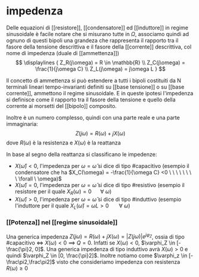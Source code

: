 # impedenza
Delle equazioni di [[resistore]], [[condensatore]] ed [[induttore]] in regime sinusoidale è facile notare che si misurano tutte in $\Omega$, associamo quindi ad ognuno di questi bipoli una grandeza che rappresenta il rapporto tra il fasore della tensione descrittiva e il fasore della [[corrente]] descrittiva, col nome di impedenza (duale di [[ammettenza]])
$$
	\displaylines
	{
	Z_R(j\omega) = R \in \mathbb{R} \\
	Z_C(j\omega) = \frac{1}{j\omega C} \\
	Z_L(j\omega) = j\omega L
	}
$$

Il concetto di ammettenza si può estendere a tutti i bipoli costituiti da N terminali lineari tempo-invarianti definiti su [[base tensione]] o su [[base corrente]], ammettono il regime sinusoidale. E in queste ipotesi l'impedenza si definisce come il rapporto tra il fasore della tensione e quello della corrente ai morsetti del [[bipolo]] composito.

Inoltre è un numero complesso, quindi con una parte reale e una parte immaginaria:
$$Z(j\omega) = R(\omega) + jX(\omega)$$ 
dove $R(\omega)$ è la resistenza e $X(\omega)$ è la reattanza

In base al segno della reattanza si classificano le impedenze:
- $X(\hat{\omega}) < 0$, l'impedenza per $\omega = \hat{\omega}$ si dice di tipo #capacitivo (esempio il condensatore che ha $X_C(\omega) = -\frac{1}{\omega C} <0 \ \ \ \ \ \ \ \ \forall \ \omega)$
- $X(\hat{\omega}) = 0$, l'impedenza per $\omega = \hat{\omega}$ si dice di tipo #resistivo (esempio il resistore per il quale $X_R(\omega) = 0 \ \ \ \ \ \ \forall \ \omega$)
- $X(\hat{\omega}) > 0$, l'impedenza per $\omega = \hat{\omega}$ si dice di tipo #induttivo (esempio l'induttore per il quale $X_L(\hat{\omega}) = \omega L > 0 \ \ \ \ \ \ \ \forall \ \omega$) 

### [[Potenza]] nel [[regime sinusoidale]]
Una generica impedenza $Z(j\omega) = R(\omega) + jX(\omega) = |Z(j\omega)|e^{j\varphi_Z}$, ossia di tipo #capacitivo <=> $X(\omega) < 0$ ==> $Q = 0$. Infatti se $X(\omega) < 0$, $\varphi_Z \in [-\frac{\pi}2, 0]$.
Una generica impedenza di tipo induttivo avrà $X(\omega) > 0$ e quindi $\varphi_Z \in [0, \frac{\pi}2]$.
Inoltre notiamo come $\varphi_z \in [-\frac\pi2,\frac\pi2]$ visto che consideriamo impedenza con resistenza $R(\omega) \geq 0$
